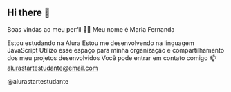 ## Hi there 👋

<!--
**mariafabricio/mariafabricio** is a ✨ _special_ ✨ repository because its `README.md` (this file) appears on your GitHub profile.

Here are some ideas to get you started:
-->
Boas vindas ao meu perfil 💙💙
Meu nome é Maria Fernanda

Estou estudando na Alura
Estou me desenvolvendo na linguagem JavaScript
Utilizo esse espaço para minha organização e compartilhamento dos meu projetos desenvolvidos
Você pode entrar em contato comigo 📫
alurastartestudante@email.com

@alurastartestudante
